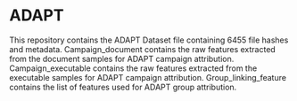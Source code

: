 # ADAPT
This repository contains the ADAPT Dataset file containing 6455 file hashes and metadata. 
Campaign_document contains the raw features extracted from the document samples for ADAPT campaign attribution. 
Campaign_executable contains the raw features extracted from the executable samples for ADAPT campaign attribution. 
Group_linking_feature contains the list of features used for ADAPT group attribution.
